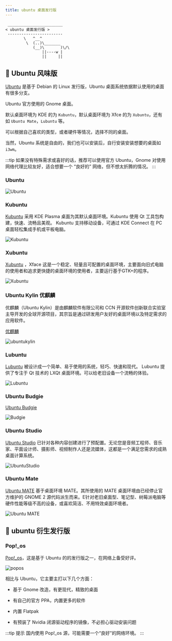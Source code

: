 ```yaml
---
title: ubuntu 桌面发行版
---
```



```:no-line-numbers
 ________________________
< ubuntu 桌面发行版 >
 ------------------------
        \   ^__^
         \  (..)\_______
            (__)\       )\/\
                ||----w |
                ||     ||
```

## 🍢 Ubuntu 风味版

[Ubuntu](https://ubuntu.com/) 是基于 Debian 的 Linux 发行版，Ubuntu 桌面系统依据默认使用的桌面有很多分支。

Ubuntu 官方使用的 Gnome 桌面。

默认桌面环境为 KDE 的为 `Kubuntu`，默认桌面环境为 Xfce 的为 `Xubuntu`，还有如 `Ubuntu Mate`，`Lubuntu` 等。

可以根据自己喜欢的类型，或者硬件等情况，选择不同的桌面。

当然，Ubuntu 系统是自由的，我们也可以安装后，自行安装安装想要的桌面如 `i3wm`。

:::tip
如果没有特殊需求或喜好的话，推荐可以使用官方 Ubuntu，Gnome 对使用网络代理比较友好，适合想要一个 “良好的” 网络，但不想太折腾的情况。
:::


### Ubuntu

![Ubuntu](/images/docs/guide/prepare/native/desktop.png)

### Kubuntu

[Kubuntu](https://kubuntu.org/) 采用 KDE Plasma 桌面为其默认桌面环境。Kubuntu 使用 Qt 工具包构建，快速、流畅且美观。 Kubuntu 支持移动设备，可通过 KDE Con​​nect 在 PC 桌面轻松集成手机或平板电脑。

![Kubuntu](/images/docs/prepare/distribution/Kubuntu.png)

### Xubuntu

[Xubuntu](https://xubuntu.org/) ，Xface 这是一个稳定、轻量且可配置的桌面环境，主要面向旧式电脑的使用者和追求更快捷的桌面环境的使用者，主要运行基于GTK+的程序。

![Xubuntu](/images/docs/prepare/distribution/Xubuntu.png)

### Ubuntu Kylin 优麒麟

优麒麟（Ubuntu Kylin）是由麒麟软件有限公司和 CCN 开源软件创新联合实验室主导开发的全球开源项目，其宗旨是通过研发用户友好的桌面环境以及特定需求的应用软件。

[优麒麟](https://www.ubuntukylin.com/index-cn.html)

![ubuntukylin](/images/docs/prepare/distribution/ubuntukylin.png)

### Lubuntu

[Lubuntu](https://lubuntu.me/) 被设计成一个简单、易于使用的系统，轻巧、快速和现代。 Lubuntu 提供了专注于 Qt 技术的 LXQt 桌面环境。可以给老旧设备一个流畅的体验。

![Lubuntu](/images/docs/prepare/distribution/Lubuntu.webp)

### Ubuntu Budgie

[Ubuntu Budgie](https://ubuntubudgie.org)

![Budgie](/images/docs/prepare/distribution/Budgie.webp)

### Ubuntu Studio

[Ubuntu Studio](https://ubuntustudio.org/) 已针对各种内容创建进行了预配置。无论您是音频工程师、音乐家、平面设计师、摄影师、视频制作人还是流媒体，这都是一个满足您需求的成熟桌面计算系统。

![UbuntuStudio](/images/docs/prepare/distribution/UbuntuStudio.webp)


### Ubuntu Mate

[Ubuntu MATE](https://ubuntu-mate.org/) 基于桌面环境 MATE。其所使用的 MATE 桌面环境由已经停止官方维护的 GNOME 2 源代码派生而来。E针对老旧桌面型、笔记型、树莓派电脑等硬件性能等级不高的设备，或喜欢简洁、不用特效桌面环境者。

![Ubuntu MATE](/images/docs/prepare/distribution/Ubuntu_MATE.png)





## 🍡 ubuntu 衍生发行版

### Pop!_os


[Pop!_os](https://pop.system76.com/)，这是基于 Ubuntu 的的发行版之一，在网络上备受好评。

![popos](/images/docs/prepare/distribution/popos.jpg)

相比与 Ubuntu，它主要主打以下几个方面：

- 基于 Gnome 改造，有更现代，精致的桌面

- 有自己的官方 PPA，内置更多的软件

- 内置 Flatpak

- 有预装了 Nvidia 闭源驱动程序的镜像，不必担心驱动安装问题


:::tip 提示
国内使用 Pop!_os 源，可能需要一个“良好”的网络环境。
:::

